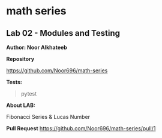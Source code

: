 # math series

## Lab 02 - Modules and Testing

**Author: Noor Alkhateeb**

**Repository**

https://github.com/Noor696/math-series


**Tests:**

> pytest

**About LAB:**

Fibonacci Series &  Lucas Number

**Pull Request**
https://github.com/Noor696/math-series/pull/1
